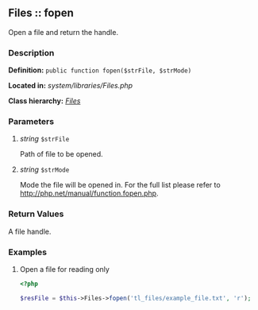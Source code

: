 
Files :: fopen
-------------------------------------------

Open a file and return the handle.


### Description ###

**Definition:** `public function fopen($strFile, $strMode)`

**Located in:** *system/libraries/Files.php*

**Class hierarchy:** *[Files](../Files.md)*


### Parameters ###

1. *string* `$strFile`

	Path of file to be opened.

2. *string* `$strMode`

	Mode the file will be opened in. For the full list please refer to http://php.net/manual/function.fopen.php.


### Return Values ###

A file handle.


### Examples ###

1. Open a file for reading only

	```php
	<?php

	$resFile = $this->Files->fopen('tl_files/example_file.txt', 'r');
	```


